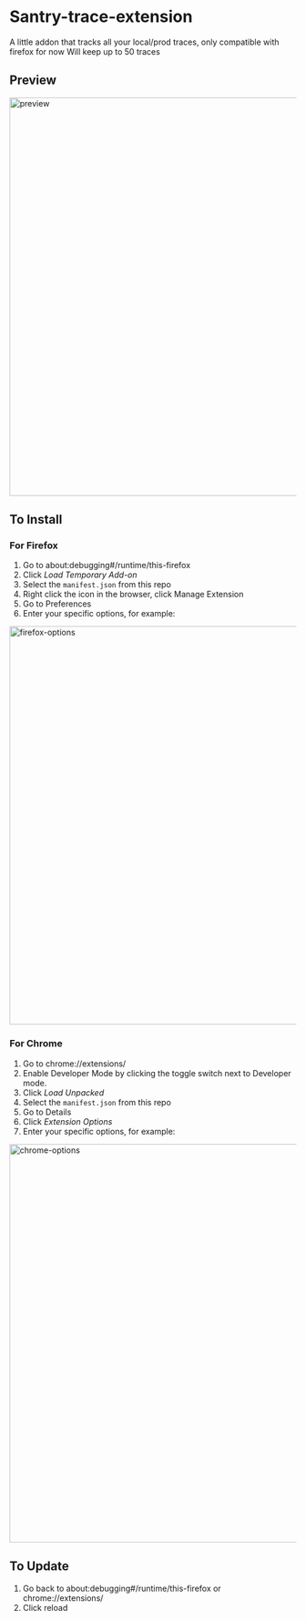 # Santry-trace-extension
A little addon that tracks all your local/prod traces, only compatible with firefox for now
Will keep up to 50 traces

## Preview
<img width="700" alt="preview" src="https://i.imgur.com/IKOZy1k.png">

## To Install

### For Firefox
1. Go to about:debugging#/runtime/this-firefox
2. Click *Load Temporary Add-on*
3. Select the `manifest.json` from this repo
4. Right click the icon in the browser, click Manage Extension
5. Go to Preferences
6. Enter your specific options, for example:
<img width="700" alt="firefox-options" src="https://i.imgur.com/3KuVvlH.png">

### For Chrome
1. Go to chrome://extensions/
2. Enable Developer Mode by clicking the toggle switch next to Developer mode.
3. Click *Load Unpacked*
4. Select the `manifest.json` from this repo
5. Go to Details
6. Click *Extension Options*
7. Enter your specific options, for example:
<img width="700" alt="chrome-options" src="https://i.imgur.com/2uj4EMC.png">

## To Update
1. Go back to about:debugging#/runtime/this-firefox or chrome://extensions/
2. Click reload
